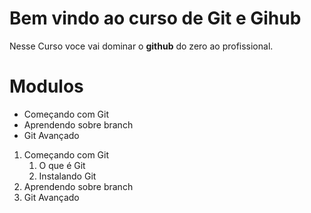 # Bem vindo ao curso de Git e Gihub

Nesse Curso voce vai dominar o **github** do zero ao profissional.

<!-- Lista não ordenada -->
# Modulos
* Começando com Git
* Aprendendo sobre branch
* Git Avançado

1. Começando com Git
    1. O que é Git
    2. Instalando Git
2. Aprendendo sobre branch
3. Git Avançado
